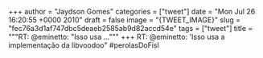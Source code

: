 
+++
author = "Jaydson Gomes"
categories = ["tweet"]
date = "Mon Jul 26 16:20:55 +0000 2010"
draft = false
image = "{TWEET_IMAGE}"
slug = "fec76a3d1af747dbc5deaeb2585ab9d82accd54e"
tags = ["tweet"]
title = """RT: @eminetto: "Isso usa ..."""
+++
RT: @eminetto: 'Isso usa a implementação da libvoodoo" #perolasDoFisl
